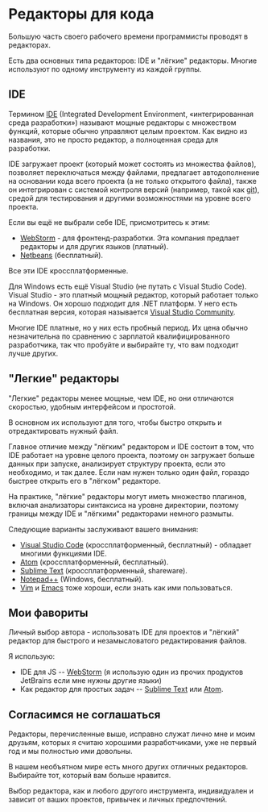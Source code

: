 # Редакторы для кода

Большую часть своего рабочего времени программисты проводят в редакторах.

Есть два основных типа редакторов: IDE и "лёгкие" редакторы. Многие используют по одному инструменту из каждой группы.

 ## IDE

Термином [IDE](https://ru.wikipedia.org/wiki/Integrated_development_environment) (Integrated Development Environment, «интегрированная среда разработки») называют мощные редакторы с множеством функций, которые обычно управляют целым проектом. Как видно из названия, это не просто редактор, а полноценная среда для разработки.

IDE загружает проект (который может состоять из множества файлов), позволяет переключаться между файлами, предлагает автодополнение на основании кода всего проекта (а не только открытого файла), также он интегрирован с системой контроля версий (например, такой как [git](https://git-scm.com/)), средой для тестирования и другими возможностями на уровне всего проекта.

Если вы ещё не выбрали себе IDE, присмотритесь к этим:

- [WebStorm](http://www.jetbrains.com/webstorm/) - для фронтенд-разработки. Эта компания предлает редакторы и для других языков (платный).
- [Netbeans](http://netbeans.org/) (бесплатный).

Все эти IDE кроссплатформенные.

Для Windows есть ещё Visual Studio (не путать с Visual Studio Code). Visual Studio - это платный мощный редактор, который работает только на Windows. Он хорошо подходит для .NET платформ. У него есть бесплатная версия, которая называется [Visual Studio Community](https://www.visualstudio.com/vs/community/).

Многие IDE платные, но у них есть пробный период. Их цена обычно незначительна по сравнению с зарплатой квалифицированного разработчика, так что пробуйте и выбирайте ту, что вам подходит лучше других.

## "Легкие" редакторы

"Легкие" редакторы менее мощные, чем IDE, но они отличаются скоростью, удобным интерфейсом и простотой.

В основном их используют для того, чтобы быстро открыть и отредактировать нужный файл.

Главное отличие между "лёгким" редактором и IDE состоит в том, что IDE работает на уровне целого проекта, поэтому он загружает больше данных при запуске, анализирует структуру проекта, если это необходимо, и так далее. Если нам нужен только один файл, гораздо быстрее открыть его в "лёгком" редакторе.

На практике, "лёгкие" редакторы могут иметь множество плагинов, включая анализаторы синтаксиса на уровне директории, поэтому границы между IDE и "лёгкими" редакторами немного размыты.

Следующие варианты заслуживают вашего внимания:

- [Visual Studio Code](https://code.visualstudio.com/) (кроссплатформенный, бесплатный) - обладает многими функциями IDE.
- [Atom](https://atom.io/) (кроссплатформенный, бесплатный).
- [Sublime Text](http://www.sublimetext.com) (кроссплатформенный, shareware).
- [Notepad++](https://notepad-plus-plus.org/) (Windows, бесплатный).
- [Vim](http://www.vim.org/) и [Emacs](https://www.gnu.org/software/emacs/) тоже хороши, если знать как ими пользоваться.


 ## Мои фавориты


Личный выбор автора - использовать IDE для проектов и "лёгкий" редактор для быстрого и незамысловатого редактирования файлов.


Я использую:


- IDE для JS -- [WebStorm](http://www.jetbrains.com/webstorm/) (я использую один из прочих продуктов JetBrains если мне нужны другие языки)
- Как редактор для простых задач -- [Sublime Text](http://www.sublimetext.com) или [Atom](https://atom.io/).


## Согласимся не соглашаться


Редакторы, перечисленные выше, исправно служат лично мне и моим друзьям, которых я считаю хорошими разработчиками, уже не первый год и мы полностью ими довольны.

В нашем необъятном мире есть много других отличных редакторов. Выбирайте тот, который вам больше нравится.

Выбор редактора, как и любого другого инструмента, индивидуален и зависит от ваших проектов, привычек и личных предпочтений.
